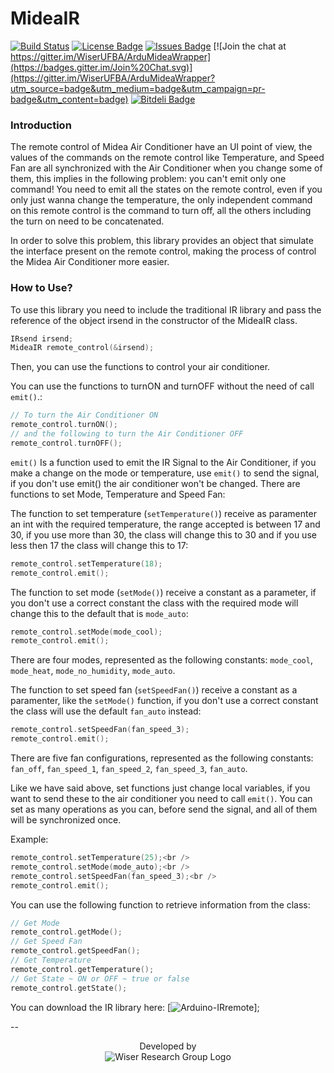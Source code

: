 # MideaIR

[![Build Status](https://travis-ci.org/WiserUFBA/ArduMideaWrapper.svg)](https://travis-ci.org/WiserUFBA/ArduMideaWrapper)
[![License Badge](https://img.shields.io/github/license/wiserufba/ardumideawrapper.svg)](https://github.com/WiserUFBA/ArduMideaWrapper/blob/master/LICENSE)
[![Issues Badge](https://img.shields.io/github/issues/wiserufba/ardumideawrapper.svg)](https://github.com/WiserUFBA/ArduMideaWrapper/issues)
[![Join the chat at https://gitter.im/WiserUFBA/ArduMideaWrapper](https://badges.gitter.im/Join%20Chat.svg)](https://gitter.im/WiserUFBA/ArduMideaWrapper?utm_source=badge&utm_medium=badge&utm_campaign=pr-badge&utm_content=badge)
[![Bitdeli Badge](https://d2weczhvl823v0.cloudfront.net/WiserUFBA/ardumideawrapper/trend.png)](https://bitdeli.com/free "Bitdeli Badge")

### Introduction

The remote control of Midea Air Conditioner have an UI point of view, the values of the commands on the remote control like Temperature, and Speed Fan are all synchronized with the Air Conditioner when you change some of them, this implies in the following problem: you can't emit only one command! You need to emit all the states on the remote control, even if you only just wanna change the temperature, the only independent command on this remote control is the command to turn off, all the others including the turn on need to be concatenated.

In order to solve this problem, this library provides an object that simulate the interface present on the remote control, making the process of control the Midea Air Conditioner more easier.

### How to Use?

To use this library you need to include the traditional IR library and pass the reference of the object irsend in the constructor of the MideaIR class.

```cpp
IRsend irsend;
MideaIR remote_control(&irsend);
```

Then, you can use the functions to control your air conditioner.

You can use the functions to turnON and turnOFF without the need of call `emit()`.:

```cpp
// To turn the Air Conditioner ON
remote_control.turnON();
// and the following to turn the Air Conditioner OFF
remote_control.turnOFF();
```

`emit()` Is a function used to emit the IR Signal to the Air Conditioner, if you make a change on the mode or temperature, use `emit()` to send the signal, if you don't use emit() the air conditioner won't be changed.
There are functions to set Mode, Temperature and Speed Fan:

The function to set temperature (`setTemperature()`) receive as paramenter an int with the required temperature, the range accepted is between 17 and 30, if you use more than 30, the class will change this to 30 and if you use less then 17 the class will change this to 17:

```cpp
remote_control.setTemperature(18);
remote_control.emit();
```
The function to set mode (`setMode()`) receive a constant as a parameter, if you don't use a correct constant the class with the required mode will change this to the default that is `mode_auto`:

```cpp
remote_control.setMode(mode_cool);
remote_control.emit();
```

There are four modes, represented as the following constants: `mode_cool`, `mode_heat`, `mode_no_humidity`, `mode_auto`.

The function to set speed fan (`setSpeedFan()`) receive a constant as a paramenter, like the `setMode()` function, if you don't use a correct constant the class will use the default `fan_auto` instead:

```cpp
remote_control.setSpeedFan(fan_speed_3);
remote_control.emit();
```

There are five fan configurations, represented as the following constants: `fan_off`, `fan_speed_1`, `fan_speed_2`, `fan_speed_3`, `fan_auto`.

Like we have said above, set functions just change local variables, if you want to send these to the air conditioner you need to call `emit()`. You can set as many operations as you can, before send the signal, and all of them will be synchronized once.

Example:

```cpp
remote_control.setTemperature(25);<br />
remote_control.setMode(mode_auto);<br />
remote_control.setSpeedFan(fan_speed_3);<br />
remote_control.emit();
```

You can use the following function to retrieve information from the class:

```cpp
// Get Mode
remote_control.getMode();
// Get Speed Fan
remote_control.getSpeedFan();
// Get Temperature
remote_control.getTemperature();
// Get State ~ ON or OFF ~ true or false
remote_control.getState();
```

You can download the IR library here: [![Arduino-IRremote](https://github.com/z3t0/Arduino-IRremote)];

--
<p align="center">
	Developed by </br>
  <img alt="Wiser Research Group Logo" src="https://wiki.dcc.ufba.br/pub/SmartUFBA/ProjectLogo/wiserufbalogo.jpg"/> 
</p>
